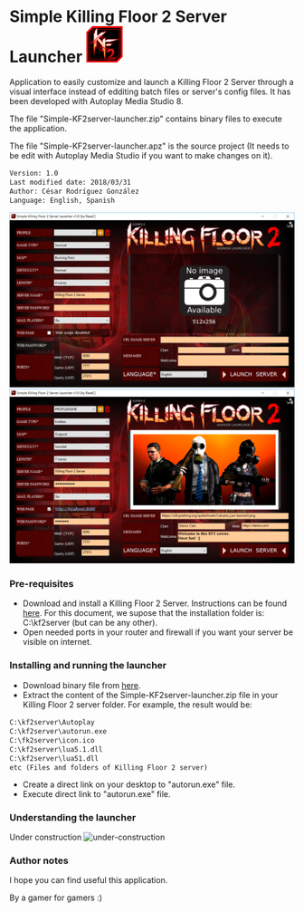 Simple Killing Floor 2 Server Launcher ![Logo](images/icon.png)
===============================================================

Application to easily customize and launch a Killing Floor 2 Server through a visual interface instead of edditing batch files or server's config files. It has been developed with Autoplay Media Studio 8.

The file "Simple-KF2server-launcher.zip" contains binary files to execute the application.

The file "Simple-KF2server-launcher.apz" is the source project (It needs to be edit with Autoplay Media Studio if you want to make changes on it).

```
Version: 1.0
Last modified date: 2018/03/31
Author: César Rodríguez González
Language: English, Spanish
```
![Screenshot1](images/screenshot1.png)
![Screenshot2](images/screenshot2.png)


### Pre-requisites
- Download and install a Killing Floor 2 Server. Instructions can be found [here](https://wiki.tripwireinteractive.com/index.php?title=Dedicated_Server_%28Killing_Floor_2%29). For this document, we supose that the installation folder is: C:\kf2server (but can be any other).
- Open needed ports in your router and firewall if you want your server be visible on internet.

### Installing and running the launcher
- Download binary file from [here](https://github.com/cesar-rgon/simple-kf2server-launcher/raw/master/Simple-KF2server-launcher.zip).
- Extract the content of the Simple-KF2server-launcher.zip file in your Killing Floor 2 server folder.
For example, the result would be:
```
C:\kf2server\Autoplay
C:\kf2server\autorun.exe
C:\fk2server\icon.ico
C:\kf2server\lua5.1.dll
C:\kf2server\lua51.dll
etc (Files and folders of Killing Floor 2 server)
```
- Create a direct link on your desktop to "autorun.exe" file.
- Execute direct link to "autorun.exe" file.

### Understanding the launcher
Under construction ![under-construction](http://1.bp.blogspot.com/_qgWWAMk9DLU/R0_rG8oIQWI/AAAAAAAAAdI/DjY32PC6Wu4/s200/xanderrun-tux-construction-8454.png)

### Author notes
I hope you can find useful this application.

By a gamer for gamers :)

